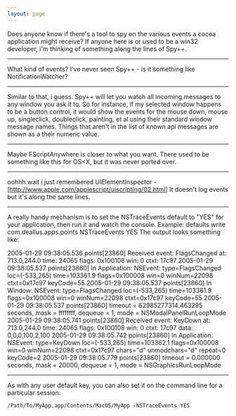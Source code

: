 ```yaml
---
layout: page
---
```


Does anyone know if there's a tool to spy on the various events a cocoa application might receive?   If anyone here is or used to be a win32 developer, i'm thinking of something along the lines of Spy++.

----

What kind of events? I've never seen Spy++ - is it something like NotificationWatcher?

---- 

Similar to that, i guess.  Spy++ will let you watch all incoming messages to any window you ask it to.   So for instance, if my selected window happens to be a button control, it would show the events for the mouse down, mouse up, singleclick, doubleclick, painting, et al using their standard window message names.   Things that aren't in the list of known api messages are shown as a their numeric value.

----

Maybe FScriptAnywhere is closer to what you want. There used to be something like this for OS<X, but it was never ported over.

----

oohhh wait i just remembered UIElementInspector - [http://www.apple.com/applescript/uiscripting/02.html] It doesn't log events but it's along the same lines.

----

A really handy mechanism is to set the NSTraceEvents default to "YES" for your application, then run it and watch the console. Example:    defaults write com.deallus.apps.points NSTraceEvents YES The output looks something like:

    
2005-01-29 09:38:05.536 points[23860] Received event: FlagsChanged at: 713.0,244.0 time: 24065 flags: 0x100108 win: 0 ctxt: 17c97
2005-01-29 09:38:05.537 points[23860]     In Application: NSEvent: type=FlagsChanged loc=(-533,265) time=103361.9 flags=0x100008 win=0 winNum=22098 ctxt=0x17c97 keyCode=55
2005-01-29 09:38:05.537 points[23860]     In Window: NSEvent: type=FlagsChanged loc=(-533,265) time=103361.9 flags=0x100008 win=0 winNum=22098 ctxt=0x17c97 keyCode=55
2005-01-29 09:38:05.537 points[23860] timeout = 62985277314.463295 seconds, mask = ffffffff, dequeue = 1, mode = NSModalPanelRunLoopMode
2005-01-29 09:38:05.741 points[23860] Received event: KeyDown at: 713.0,244.0 time: 24065 flags: 0x100108 win: 0 ctxt: 17c97 data: 0,0,0,100,2,100
2005-01-29 09:38:05.742 points[23860]     In Application: NSEvent: type=KeyDown loc=(-533,265) time=103362.1 flags=0x100008 win=0 winNum=22098 ctxt=0x17c97 chars="d" unmodchars="d" repeat=0 keyCode=2
2005-01-29 09:38:05.779 points[23860] timeout = 0.000000 seconds, mask = 20000, dequeue = 1, mode = NSGraphicsRunLoopMode


----

As with any user default key, you can also set it on the command line for a particular session:

    /Path/To/MyApp.app/Contents/MacOS/MyApp -NSTraceEvents YES
